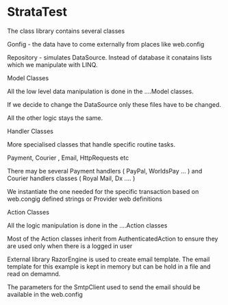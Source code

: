 # StrataTest


The class library contains several classes 

Gonfig - the data have to come externally from places like web.config

Repository - simulates DataSource. Instead of database it conatains lists which we manipulate with LINQ. 


Model Classes

All the low level data manipulation is done in the ....Model classes.

If we decide to change the DataSource only these files have to be changed. 

All the other logic stays the same.


Handler Classes

More specialised classes that handle specific routine tasks.

Payment, Courier , Email, HttpRequests  etc

There may be several Payment handlers ( PayPal, WorldsPay ...  ) and Courier handlers classes ( Royal Mail, Dx ....  )

We instantiate the one needed for the specific transaction based on web.congig defined strings or Provider web definitions



Action Classes

All the logic manipulation is done in the ....Action classes

Most of the Action classes inherit from AuthenticatedAction to ensure they are used only when there is a logged in user



External library RazorEngine is used to create email template. The email template for this example is kept in memory but can be hold in a file and read on demamnd.


The parameters for the SmtpClient used to send the  email should be available in the web.config
